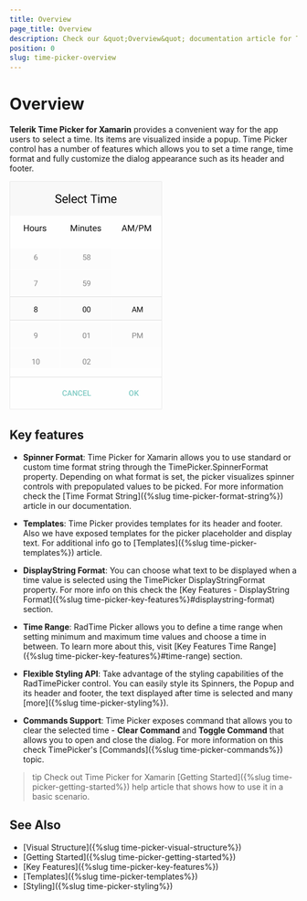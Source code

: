 ```yaml
---
title: Overview
page_title: Overview
description: Check our &quot;Overview&quot; documentation article for Telerik Time Picker for Xamarin control.
position: 0
slug: time-picker-overview
---
```


# Overview

**Telerik Time Picker for Xamarin** provides a convenient way for the app users to select a time. Its items are visualized inside a popup. Time Picker control has a number of features which allows you to set a time range, time format and fully customize the dialog appearance such as its header and footer.  

![Time Picker Overview](images/time_picker_overview.png)

## Key features

* **Spinner Format**: Time Picker for Xamarin allows you to use standard or custom time format string through the TimePicker.SpinnerFormat property. Depending on what format is set, the picker visualizes spinner controls with prepopulated values to be picked. For more information check the [Time Format String]({%slug time-picker-format-string%}) article in our documentation.

* **Templates**: Time Picker provides templates for its header and footer. Also we have exposed templates for the picker placeholder and display text. For additional info go to [Templates]({%slug time-picker-templates%}) article.

* **DisplayString Format**: You can choose what text to be displayed when a time value is selected using the TimePicker DisplayStringFormat property. For more info on this check the [Key Features - DisplayString Format]({%slug time-picker-key-features%}#displaystring-format) section.

* **Time Range**: RadTime Picker allows you to define a time range when setting minimum and maximum time values and choose a time in between. To learn more about this, visit [Key Features Time Range]({%slug time-picker-key-features%}#time-range) section.

* **Flexible Styling API**: Take advantage of the styling capabilities of the RadTimePicker control. You can easily style its Spinners, the Popup and its header and footer, the text displayed after time is selected and many [more]({%slug time-picker-styling%}).

* **Commands Support**: Time Picker exposes command that allows you to clear the selected time - **Clear Command** and **Toggle Command** that allows you to open and close the dialog. For more information on this check TimePicker's [Commands]({%slug time-picker-commands%}) topic.

>tip Check out Time Picker for Xamarin [Getting Started]({%slug time-picker-getting-started%}) help article that shows how to use it in a basic scenario.

## See Also

- [Visual Structure]({%slug time-picker-visual-structure%})
- [Getting Started]({%slug time-picker-getting-started%})
- [Key Features]({%slug time-picker-key-features%})
- [Templates]({%slug time-picker-templates%})
- [Styling]({%slug time-picker-styling%})